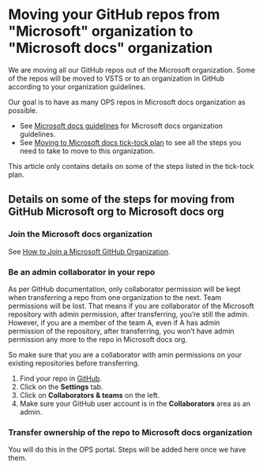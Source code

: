 # Moving your GitHub repos from "Microsoft" organization to "Microsoft docs" organization
We are moving all our GitHub repos out of the Microsoft organization. Some of the repos will be moved to VSTS or to an organization in GitHub according to your organization guidelines.

Our goal is to have as many OPS repos in Microsoft docs organization as possible.  

* See [Microsoft docs guidelines](microsoft-docs-guidelines.md) for Microsoft docs organization guidelines.
* See [Moving to Microsoft docs tick-tock plan](https://microsoft.sharepoint.com/teams/Visual_Studio_China/_layouts/OneNote.aspx?id=%2Fteams%2FVisual_Studio_China%2FShared%20Documents%2FOpen%20Publishing&wd=target%28Features.one%7CA1366F0F-4F98-40ED-98C0-4EA3A6176A95%2FPlan%20to%20migrate%20to%20%22Microsoft%20Docs%22%20organization%7C8CEB8659-6ECE-45A2-93C6-A6CDCBDE84E1%2F%29) to see all the steps you need to take to move to this organization. 

This article only contains details on some of the steps listed in the tick-tock plan. 


## Details on some of the steps for moving from GitHub Microsoft org to Microsoft docs org

### Join the Microsoft docs organization
See [How to Join a Microsoft GitHub Organization](https://www.1eswiki.com/wiki/How_to_Join_the_Microsoft_GitHub_Organization).

### Be an admin collaborator in your repo
As per GitHub documentation, only collaborator permission will be kept when transferring a repo from one organization to the next. Team permissions will be lost.  That means if you are collaborator of the Microsoft repository with admin permission, after transferring, you’re still the admin. However, if you are a member of the team A, even if A has admin permission of the repository, after transferring, you won’t have admin permission any more to the repo in Microsoft docs org. 

So make sure that you are a collaborator with amin permissions on your existing repositories before transferring.

1. Find your repo in [GitHub](https://github.com/).
2. Click on the **Settings** tab.
3. Click on **Collaborators & teams** on the left.
4. Make sure your GitHub user account is in the **Collaborators** area as an admin.

### Transfer ownership of the repo to Microsoft docs organization
You will do this in the OPS portal. Steps will be added here once we have them. 

